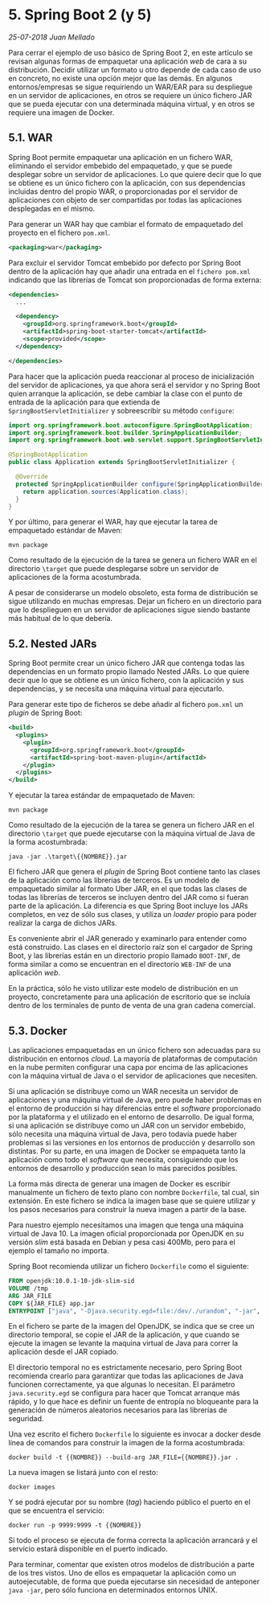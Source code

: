 # 5. Spring Boot 2 (y 5)

_25-07-2018_ _Juan Mellado_

Para cerrar el ejemplo de uso básico de Spring Boot 2, en este artículo se revisan algunas formas de empaquetar una aplicación _web_ de cara a su distribución. Decidir utilizar un formato u otro depende de cada caso de uso en concreto, no existe una opción mejor que las demás. En algunos entornos/empresas se sigue requiriendo un WAR/EAR para su despliegue en un servidor de aplicaciones, en otros se requiere un único fichero JAR que se pueda ejecutar con una determinada máquina virtual, y en otros se requiere una imagen de Docker.

## 5.1. WAR

Spring Boot permite empaquetar una aplicación en un fichero WAR, eliminando el servidor embebido del empaquetado, y que se puede desplegar sobre un servidor de aplicaciones. Lo que quiere decir que lo que se obtiene es un único fichero con la aplicación, con sus dependencias incluidas dentro del propio WAR, o proporcionadas por el servidor de aplicaciones con objeto de ser compartidas por todas las aplicaciones desplegadas en el mismo.

Para generar un WAR hay que cambiar el formato de empaquetado del proyecto en el fichero ```pom.xml```.

```xml
<packaging>war</packaging>
```

Para excluir el servidor Tomcat embebido por defecto por Spring Boot dentro de la aplicación hay que añadir una entrada en el ```fichero pom.xml``` indicando que las librerías de Tomcat son proporcionadas de forma externa:

```xml
<dependencies>
  ...

  <dependency>
    <groupId>org.springframework.boot</groupId>
    <artifactId>spring-boot-starter-tomcat</artifactId>
    <scope>provided</scope>
  </dependency>

</dependencies>
```

Para hacer que la aplicación pueda reaccionar al proceso de inicialización del servidor de aplicaciones, ya que ahora será el servidor y no Spring Boot quien arranque la aplicación, se debe cambiar la clase con el punto de entrada de la aplicación para que extienda de ```SpringBootServletInitializer``` y sobreescribir su método ```configure```:

```java
import org.springframework.boot.autoconfigure.SpringBootApplication;
import org.springframework.boot.builder.SpringApplicationBuilder;
import org.springframework.boot.web.servlet.support.SpringBootServletInitializer;

@SpringBootApplication
public class Application extends SpringBootServletInitializer {

  @Override
  protected SpringApplicationBuilder configure(SpringApplicationBuilder application)   {
    return application.sources(Application.class);
  }
}
```

Y por último, para generar el WAR, hay que ejecutar la tarea de empaquetado estándar de Maven:

```text
mvn package
```

Como resultado de la ejecución de la tarea se genera un fichero WAR en el directorio ```\target``` que puede desplegarse sobre un servidor de aplicaciones de la forma acostumbrada.

A pesar de considerarse un modelo obsoleto, esta forma de distribución se sigue utilizando en muchas empresas. Dejar un fichero en un directorio para que lo desplieguen en un servidor de aplicaciones sigue siendo bastante más habitual de lo que debería.

## 5.2. Nested JARs

Spring Boot permite crear un único fichero JAR que contenga todas las dependencias en un formato propio llamado Nested JARs. Lo que quiere decir que lo que se obtiene es un único fichero, con la aplicación y sus dependencias, y se necesita una máquina virtual para ejecutarlo.

Para generar este tipo de ficheros se debe añadir al fichero ```pom.xml``` un _plugin_ de Spring Boot:

```xml
<build>
  <plugins>
    <plugin>
      <groupId>org.springframework.boot</groupId>
      <artifactId>spring-boot-maven-plugin</artifactId>
    </plugin>
  </plugins>
</build>
```

Y ejecutar la tarea estándar de empaquetado de Maven:

```text
mvn package
```

Como resultado de la ejecución de la tarea se genera un fichero JAR en el directorio ```\target``` que puede ejecutarse con la máquina virtual de Java de la forma acostumbrada:

```text
java -jar .\target\{{NOMBRE}}.jar
```

El fichero JAR que genera el _plugin_ de Spring Boot contiene tanto las clases de la aplicación como las librerías de terceros. Es un modelo de empaquetado similar al formato Uber JAR, en el que todas las clases de todas las librerías de terceros se incluyen dentro del JAR como si fueran parte de la aplicación. La diferencia es que Spring Boot incluye los JARs completos, en vez de sólo sus clases, y utiliza un _loader_ propio para poder realizar la carga de dichos JARs.

Es conveniente abrir el JAR generado y examinarlo para entender como está construido. Las clases en el directorio raíz son el cargador de Spring Boot, y las librerías están en un directorio propio llamado ```BOOT-INF```, de forma similar a como se encuentran en el directorio ```WEB-INF``` de una aplicación _web_.

En la práctica, sólo he visto utilizar este modelo de distribución en un proyecto, concretamente para una aplicación de escritorio que se incluía dentro de los terminales de punto de venta de una gran cadena comercial.

## 5.3. Docker

Las aplicaciones empaquetadas en un único fichero son adecuadas para su distribución en entornos _cloud_. La mayoría de plataformas de computación en la nube permiten configurar una capa por encima de las aplicaciones con la máquina virtual de Java o el servidor de aplicaciones que necesiten.

Si una aplicación se distribuye como un WAR necesita un servidor de aplicaciones y una máquina virtual de Java, pero puede haber problemas en el entorno de producción si hay diferencias entre el _software_ proporcionado por la plataforma y el utilizado en el entorno de desarrollo. De igual forma, si una aplicación se distribuye como un JAR con un servidor embebido, sólo necesita una máquina virtual de Java, pero todavía puede haber problemas si las versiones en los entornos de producción y desarrollo son distintas. Por su parte, en una imagen de Docker se empaqueta tanto la aplicación como todo el _software_ que necesita, consiguiendo que los entornos de desarrollo y producción sean lo más parecidos posibles.

La forma más directa de generar una imagen de Docker es escribir manualmente un fichero de texto plano con nombre ```Dockerfile```, tal cual, sin extensión. En este fichero se indica la imagen base que se quiere utilizar y los pasos necesarios para construir la nueva imagen a partir de la base.

Para nuestro ejemplo necesitamos una imagen que tenga una máquina virtual de Java 10. La imagen oficial proporcionada por OpenJDK en su versión _slim_ está basada en Debian y pesa casi 400Mb, pero para el ejemplo el tamaño no importa.

Spring Boot recomienda utilizar un fichero ```Dockerfile``` como el siguiente:

```Dockerfile
FROM openjdk:10.0.1-10-jdk-slim-sid
VOLUME /tmp
ARG JAR_FILE
COPY ${JAR_FILE} app.jar
ENTRYPOINT ["java", "-Djava.security.egd=file:/dev/./urandom", "-jar", "/app.jar"]
```

En el fichero se parte de la imagen del OpenJDK, se indica que se cree un directorio temporal, se copie el JAR de la aplicación, y que cuando se ejecute la imagen se levante la maquina virtual de Java para correr la aplicación desde el JAR copiado.

El directorio temporal no es estrictamente necesario, pero Spring Boot recomienda crearlo para garantizar que todas las aplicaciones de Java funcionen correctamente, ya que algunas lo necesitan. El parámetro ```java.security.egd``` se configura para hacer que Tomcat arranque más rápido, y lo que hace es definir un fuente de entropía no bloqueante para la generación de números aleatorios necesarios para las librerías de seguridad.

Una vez escrito el fichero ```Dockerfile``` lo siguiente es invocar a docker desde línea de comandos para construir la imagen de la forma acostumbrada:

```text
docker build -t {{NOMBRE}} --build-arg JAR_FILE={{NOMBRE}}.jar .
```

La nueva imagen se listará junto con el resto:

```text
docker images
```

Y se podrá ejecutar por su nombre (_tag_) haciendo público el puerto en el que se encuentra el servicio:

```text
docker run -p 9999:9999 -t {{NOMBRE}}
```

Si todo el proceso se ejecuta de forma correcta la aplicación arrancará y el servicio estará disponible en el puerto indicado.

Para terminar, comentar que existen otros modelos de distribución a parte de los tres vistos. Uno de ellos es empaquetar la aplicación como un autoejecutable, de forma que pueda ejecutarse sin necesidad de anteponer ```java -jar```, pero sólo funciona en determinados entornos UNIX.

